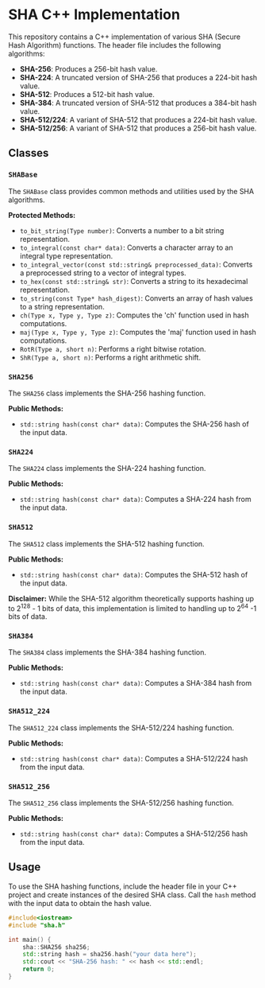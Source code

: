 # SHA C++ Implementation

This repository contains a C++ implementation of various SHA (Secure Hash Algorithm) functions. The header file includes the following algorithms:

- **SHA-256**: Produces a 256-bit hash value.
- **SHA-224**: A truncated version of SHA-256 that produces a 224-bit hash value.
- **SHA-512**: Produces a 512-bit hash value.
- **SHA-384**: A truncated version of SHA-512 that produces a 384-bit hash value.
- **SHA-512/224**: A variant of SHA-512 that produces a 224-bit hash value.
- **SHA-512/256**: A variant of SHA-512 that produces a 256-bit hash value.

## Classes

### `SHABase`

The `SHABase` class provides common methods and utilities used by the SHA algorithms.

**Protected Methods:**
- `to_bit_string(Type number)`: Converts a number to a bit string representation.
- `to_integral(const char* data)`: Converts a character array to an integral type representation.
- `to_integral_vector(const std::string& preprocessed_data)`: Converts a preprocessed string to a vector of integral types.
- `to_hex(const std::string& str)`: Converts a string to its hexadecimal representation.
- `to_string(const Type* hash_digest)`: Converts an array of hash values to a string representation.
- `ch(Type x, Type y, Type z)`: Computes the 'ch' function used in hash computations.
- `maj(Type x, Type y, Type z)`: Computes the 'maj' function used in hash computations.
- `RotR(Type a, short n)`: Performs a right bitwise rotation.
- `ShR(Type a, short n)`: Performs a right arithmetic shift.

### `SHA256`

The `SHA256` class implements the SHA-256 hashing function.

**Public Methods:**
- `std::string hash(const char* data)`: Computes the SHA-256 hash of the input data.

### `SHA224`

The `SHA224` class implements the SHA-224 hashing function.

**Public Methods:**
- `std::string hash(const char* data)`: Computes a SHA-224 hash from the input data.

### `SHA512`

The `SHA512` class implements the SHA-512 hashing function.

**Public Methods:**
- `std::string hash(const char* data)`: Computes the SHA-512 hash of the input data.

**Disclaimer:** While the SHA-512 algorithm theoretically supports hashing up to 2<sup>128</sup> - 1 bits of data, this implementation is limited to handling up to 2<sup>64</sup> -1 bits of data.

### `SHA384`

The `SHA384` class implements the SHA-384 hashing function.

**Public Methods:**
- `std::string hash(const char* data)`: Computes a SHA-384 hash from the input data.

### `SHA512_224`

The `SHA512_224` class implements the SHA-512/224 hashing function.

**Public Methods:**
- `std::string hash(const char* data)`: Computes a SHA-512/224 hash from the input data.

### `SHA512_256`

The `SHA512_256` class implements the SHA-512/256 hashing function.

**Public Methods:**
- `std::string hash(const char* data)`: Computes a SHA-512/256 hash from the input data.

## Usage

To use the SHA hashing functions, include the header file in your C++ project and create instances of the desired SHA class. Call the `hash` method with the input data to obtain the hash value.

```cpp
#include<iostream>
#include "sha.h"

int main() {
    sha::SHA256 sha256;
    std::string hash = sha256.hash("your data here");
    std::cout << "SHA-256 hash: " << hash << std::endl;
    return 0;
}
